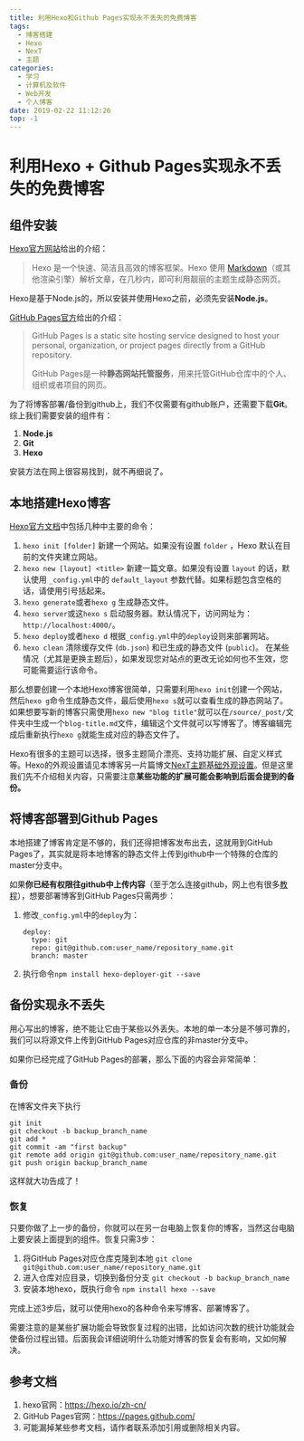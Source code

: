 ```yaml
---
title: 利用Hexo和Github Pages实现永不丢失的免费博客
tags:
  - 博客搭建
  - Hexo
  - NexT
  - 主题
categories:
  - 学习
  - 计算机及软件
  - Web开发
  - 个人博客
date: 2019-02-22 11:12:26
top: -1
---
```



# 利用Hexo + Github Pages实现永不丢失的免费博客

## 组件安装

[Hexo官方网站](https://hexo.io/zh-cn/)给出的介绍：

> Hexo 是一个快速、简洁且高效的博客框架。Hexo 使用 [Markdown](http://daringfireball.net/projects/markdown/)（或其他渲染引擎）解析文章，在几秒内，即可利用靓丽的主题生成静态网页。

Hexo是基于Node.js的，所以安装并使用Hexo之前，必须先安装**Node.js**。

[GitHub Pages官方](https://pages.github.com/)给出的介绍：

> GitHub Pages is a static site hosting service designed to host your personal, organization, or project pages directly from a GitHub repository.
>
> GitHub Pages是一种**静态网站托管服务**，用来托管GitHub仓库中的个人、组织或者项目的网页。

为了将博客部署/备份到github上，我们不仅需要有github账户，还需要下载**Git**。综上我们需要安装的组件有：

1. **Node.js**
2. **Git**
3. **Hexo**

安装方法在网上很容易找到，就不再细说了。

<!--more-->

## 本地搭建Hexo博客

[Hexo官方文档](https://hexo.io/zh-cn/docs/)中包括几种中主要的命令：

1. `hexo init [folder]`
   新建一个网站。如果没有设置 `folder` ，Hexo 默认在目前的文件夹建立网站。
2. `hexo new [layout] <title>`
   新建一篇文章。如果没有设置 `layout` 的话，默认使用 `_config.yml`中的 `default_layout` 参数代替。如果标题包含空格的话，请使用引号括起来。
3. `hexo generate`或者`hexo g`
   生成静态文件。
4. `hexo server`或这`hexo s`
   启动服务器。默认情况下，访问网址为： `http://localhost:4000/`。
5. `hexo deploy`或者`hexo d`
   根据`_config.yml`中的`deploy`设则来部署网站。
6. `hexo clean`
   清除缓存文件 (`db.json`) 和已生成的静态文件 (`public`)。
   在某些情况（尤其是更换主题后），如果发现您对站点的更改无论如何也不生效，您可能需要运行该命令。

那么想要创建一个本地Hexo博客很简单，只需要利用`hexo init`创建一个网站，然后`hexo g`命令生成静态文件，最后使用`hexo s`就可以查看生成的静态网站了。如果想要写新的博客只需使用`hexo new "blog title"`就可以在`/source/_post/`文件夹中生成一个`blog-title.md`文件，编辑这个文件就可以写博客了。博客编辑完成后重新执行`hexo g`就能生成对应的静态文件了。

Hexo有很多的主题可以选择，很多主题简介漂亮、支持功能扩展、自定义样式等。Hexo的外观设置请见本博客另一片篇博文[NexT主题基础外观设置](https://freshmanhaner.github.io/2019/02/22/NexT主题基础外观设置/)。但是这里我们先不介绍相关内容，只需要注意**某些功能的扩展可能会影响到后面会提到的备份。**

## 将博客部署到Github Pages

本地搭建了博客肯定是不够的，我们还得把博客发布出去，这就用到GitHub Pages了，其实就是将本地博客的静态文件上传到github中一个特殊的仓库的master分支中。

如果**你已经有权限往github中上传内容**（至于怎么连接github，网上也有很多[教程](https://www.cnblogs.com/yunquan/p/4862723.html)），想要部署博客到GitHub Pages只需两步：

1. 修改`_config.yml`中的`deploy`为：

   ```
   deploy:
     type: git
     repo: git@github.com:user_name/repository_name.git
     branch: master
   ```

2. 执行命令`npm install hexo-deployer-git --save`

## 备份实现永不丢失

用心写出的博客，绝不能让它由于某些以外丢失。本地的单一本分是不够可靠的，我们可以将源文件上传到GitHub Pages对应仓库的非master分支中。

如果你已经完成了GitHub Pages的部署，那么下面的内容会非常简单：

### 备份

在博客文件夹下执行

```shell
git init
git checkout -b backup_branch_name
git add *
git commit -am "first backup"
git remote add origin git@github.com:user_name/repository_name.git
git push origin backup_branch_name
```

这样就大功告成了！

### 恢复

只要你做了上一步的备份，你就可以在另一台电脑上恢复你的博客，当然这台电脑上要安装上面提到的组件。恢复只需3步：

1. 将GitHub Pages对应仓库克隆到本地
   `git clone git@github.com:user_name/repository_name.git`
2. 进入仓库对应目录，切换到备份分支
   `git checkout -b backup_branch_name`
3. 安装本地hexo，既执行命令
   `npm install hexo --save`

完成上述3步后，就可以使用hexo的各种命令来写博客、部署博客了。

需要注意的是某些扩展功能会导致恢复过程的出错，比如访问次数的统计功能就会使备份过程出错。后面我会详细说明什么功能对博客的恢复会有影响，又如何解决。

## 参考文档

1. hexo官网：https://hexo.io/zh-cn/
2. GitHub Pages官网：https://pages.github.com/
3. 可能漏掉某些参考文档，请作者联系添加引用或删除相关内容。
